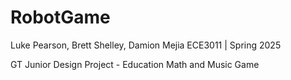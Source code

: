 # RobotGame
Luke Pearson, Brett Shelley, Damion Mejia
ECE3011 | Spring 2025

GT Junior Design Project - Education Math and Music Game